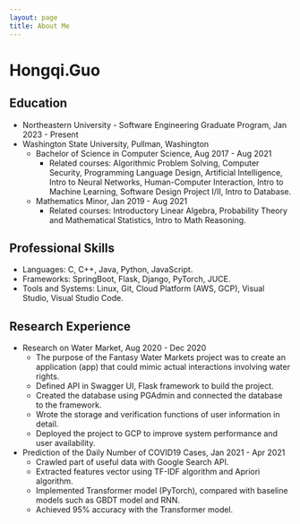 ```yaml
---
layout: page
title: About Me
---
```


# Hongqi.Guo

## Education
- Northeastern University - Software Engineering Graduate Program, Jan 2023 - Present
- Washington State University, Pullman, Washington
  - Bachelor of Science in Computer Science, Aug 2017 - Aug 2021
    - Related courses: Algorithmic Problem Solving, Computer Security, Programming Language Design, Artificial Intelligence, Intro to Neural Networks, Human-Computer Interaction, Intro to Machine Learning, Software Design Project I/II, Intro to Database.
  - Mathematics Minor, Jan 2019 - Aug 2021
    - Related courses: Introductory Linear Algebra, Probability Theory and Mathematical Statistics, Intro to Math Reasoning.

## Professional Skills

- Languages: C, C++, Java, Python, JavaScript.
- Frameworks: SpringBoot, Flask, Django, PyTorch, JUCE.
- Tools and Systems: Linux, Git, Cloud Platform (AWS, GCP), Visual Studio, Visual Studio Code.

## Research Experience

- Research on Water Market, Aug 2020 - Dec 2020
  - The purpose of the Fantasy Water Markets project was to create an application (app) that could mimic actual interactions involving water rights.
  - Defined API in Swagger UI, Flask framework to build the project.
  - Created the database using PGAdmin and connected the database to the framework.
  - Wrote the storage and verification functions of user information in detail.
  - Deployed the project to GCP to improve system performance and user availability.
- Prediction of the Daily Number of COVID19 Cases, Jan 2021 - Apr 2021
  - Crawled part of useful data with Google Search API.
  - Extracted features vector using TF-IDF algorithm and Apriori algorithm.
  - Implemented Transformer model (PyTorch), compared with baseline models such as GBDT model and RNN.
  - Achieved 95% accuracy with the Transformer model.


